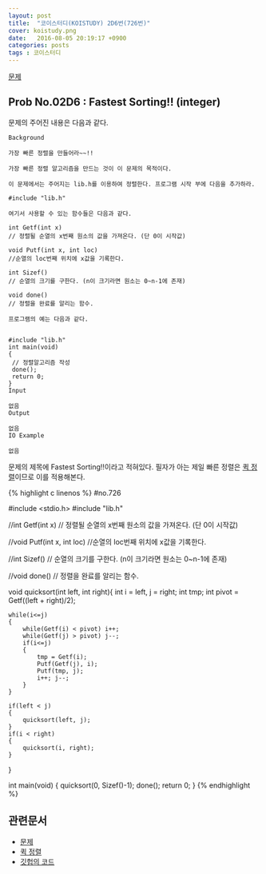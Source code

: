 ```yaml
---
layout: post
title:  "코이스터디(KOISTUDY) 2D6번(726번)"
cover: koistudy.png
date:   2016-08-05 20:19:17 +0900
categories: posts
tags : 코이스터디
---
```


[문제](http://koistudy.net/?mid=prob_page&NO=726)

## Prob No.02D6 : Fastest Sorting!! (integer)

문제의 주어진 내용은 다음과 같다.

    Background

    가장 빠른 정렬을 만들어라~~!!

    가장 빠른 정렬 알고리즘을 만드는 것이 이 문제의 목적이다.

    이 문제에서는 주어지는 lib.h를 이용하여 정렬한다. 프로그램 시작 부에 다음을 추가하라.

    #include "lib.h"

    여기서 사용할 수 있는 함수들은 다음과 같다.

    int Getf(int x)
    // 정렬될 순열의 x번째 원소의 값을 가져온다. (단 0이 시작값)

    void Putf(int x, int loc)
    //순열의 loc번째 위치에 x값을 기록한다.

    int Sizef()
    // 순열의 크기를 구한다. (n이 크기라면 원소는 0~n-1에 존재)

    void done()
    // 정렬을 완료를 알리는 함수.

    프로그램의 예는 다음과 같다.


    #include "lib.h"
    int main(void)
    {
     // 정렬알고리즘 작성
     done();
     return 0;
    }
    Input

    없음
    Output

    없음
    IO Example

    없음

문제의 제목에 Fastest Sorting!!이라고 적혀있다. 필자가 아는 제일 빠른 정렬은 [퀵 정렬](https://ko.wikipedia.org/wiki/%ED%80%B5_%EC%A0%95%EB%A0%AC)이므로 이를 적용해본다.

{% highlight c linenos %}
#no.726

#include <stdio.h>
#include "lib.h"

//int Getf(int x)
// 정렬될 순열의 x번째 원소의 값을 가져온다. (단 0이 시작값)

//void Putf(int x, int loc)
//순열의 loc번째 위치에 x값을 기록한다.

//int Sizef()
// 순열의 크기를 구한다. (n이 크기라면 원소는 0~n-1에 존재)

//void done()
// 정렬을 완료를 알리는 함수.

void quicksort(int left, int right){
	int i = left, j = right;
	int tmp;
	int pivot = Getf((left + right)/2);

	while(i<=j)
	{
		while(Getf(i) < pivot) i++;
		while(Getf(j) > pivot) j--;
		if(i<=j)
		{
			tmp = Getf(i);
			Putf(Getf(j), i);
			Putf(tmp, j);
			i++; j--;
		}
	}

	if(left < j)
	{
		quicksort(left, j);
	}
	if(i < right)
	{
		quicksort(i, right);
	}
}

int main(void)
{
	quicksort(0, Sizef()-1);
	done();
	return 0;
}
{% endhighlight %}

## 관련문서

- [문제](http://koistudy.net/?mid=prob_page&NO=726)
- [퀵 정렬](https://ko.wikipedia.org/wiki/%ED%80%B5_%EC%A0%95%EB%A0%AC)
- [깃헙의 코드](https://github.com/NugiSquare/C_Study/blob/master/koistudy/no726.c)
